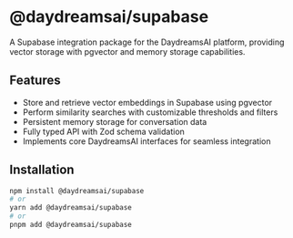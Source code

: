 # @daydreamsai/supabase

A Supabase integration package for the DaydreamsAI platform, providing vector
storage with pgvector and memory storage capabilities.

## Features

- Store and retrieve vector embeddings in Supabase using pgvector
- Perform similarity searches with customizable thresholds and filters
- Persistent memory storage for conversation data
- Fully typed API with Zod schema validation
- Implements core DaydreamsAI interfaces for seamless integration

## Installation

```bash
npm install @daydreamsai/supabase
# or
yarn add @daydreamsai/supabase
# or
pnpm add @daydreamsai/supabase
```

